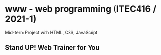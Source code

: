 # www - web programming (ITEC416 / 2021-1) 
Mid-term Project with HTML, CSS, JavaScript

## Stand UP! Web Trainer for You

